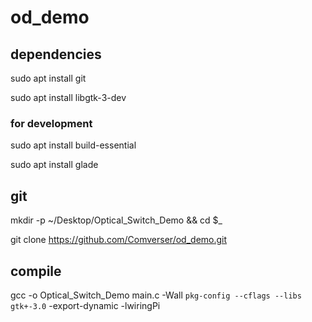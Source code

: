 # od_demo



## dependencies

sudo apt install git

sudo apt install libgtk-3-dev

### for development

sudo apt install build-essential

sudo apt install glade



## git

mkdir -p ~/Desktop/Optical_Switch_Demo && cd $_

git clone https://github.com/Comverser/od_demo.git



## compile

gcc -o Optical_Switch_Demo main.c -Wall `pkg-config --cflags --libs gtk+-3.0` -export-dynamic -lwiringPi
